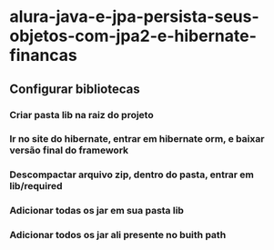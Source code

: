 # alura-java-e-jpa-persista-seus-objetos-com-jpa2-e-hibernate-financas

## Configurar bibliotecas

### Criar pasta lib na raiz do projeto

### Ir no site do hibernate, entrar em hibernate orm, e baixar versão final do framework

### Descompactar arquivo zip, dentro do pasta, entrar em lib/required

### Adicionar todas os jar em sua pasta lib

### Adicionar todos os jar ali presente no buith path
